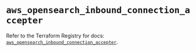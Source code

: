 # `aws_opensearch_inbound_connection_accepter`

Refer to the Terraform Registry for docs: [`aws_opensearch_inbound_connection_accepter`](https://registry.terraform.io/providers/hashicorp/aws/4.67.0/docs/resources/opensearch_inbound_connection_accepter).
